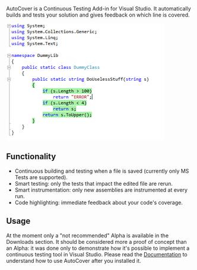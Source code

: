 AutoCover is a Continuous Testing Add-in for Visual Studio. It automatically builds and tests your solution and gives feedback on which line is covered.

![](docs/Preview.png)

## Functionality

* Continuous building and testing when a file is saved (currently only MS Tests are supported).
* Smart testing: only the tests that impact the edited file are rerun.
* Smart instrumentation: only new assemblies are instrumented at every run.
* Code highlighting: immediate feedback about your code's coverage.

## Usage

At the moment only a "not recommended" Alpha is available in the Downloads section. It should be considered more a proof of concept than an Alpha: it was done only to demonstrate how it's possible to implement a continuous testing tool in Visual Studio.
Please read the [Documentation](documentation) to understand how to use AutoCover after you installed it.

